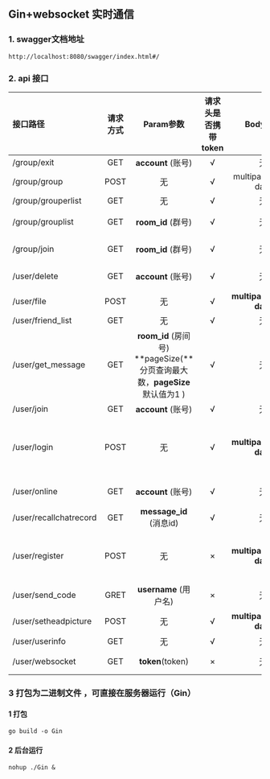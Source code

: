 ##  **Gin+websocket 实时通信**



### 1. swagger文档地址

```
http://localhost:8080/swagger/index.html#/
```



### 2. api 接口

| 接口路径               | 请求方式 |                          Param参数                           | 请求头是否携带token |        Body类型         |                           Body参数                           | 返回数据类型     | 接口说明       |
| :--------------------- | :------: | :----------------------------------------------------------: | :-----------------: | :---------------------: | :----------------------------------------------------------: | ---------------- | -------------- |
| /group/exit            |   GET    |                      **account** (账号)                      |          √          |           无            |                              无                              | application/json | 退出群聊       |
| /group/group           |   POST   |                              无                              |          √          |   multipart/form-data   |                             info                             | application/json | 创建群聊       |
| /group/grouperlist     |   GET    |                              无                              |          √          |           无            |                              无                              | application/json | 群列表         |
| /group/grouplist       |   GET    |                      **room_id** (群号)                      |          √          |           无            |                              无                              | application/json | 获取群成员列表 |
| /group/join            |   GET    |                      **room_id** (群号)                      |          √          |           无            |                              无                              | application/json | 加入群聊列表   |
| /user/delete           |   GET    |                      **account** (账号)                      |          √          |           无            |                              无                              | application/json | 删除好友列表   |
| /user/file             |   POST   |                              无                              |          √          | **multipart/form-data** |                     表单的name **file**                      | application/json | 上传文件       |
| /user/friend_list      |   GET    |                              无                              |          √          |           无            |                              无                              | application/json | 好友列表       |
| /user/get_message      |   GET    | **room_id** (房间号)  **pageSize(**分页查询最大数，**pageSize**默认值为1 ) |          √          |           无            |                              无                              | application/json | 聊天记录       |
| /user/join             |   GET    |                      **account** (账号)                      |          √          |           无            |                              无                              | application/json | 添加好友       |
| /user/login            |   POST   |                              无                              |          √          | **multipart/form-data** | **username** (用户名) **password(**密码)   **code**(验证码)  | application/json | 登录           |
| /user/online           |   GET    |                      **account** (账号)                      |          √          |           无            |                              无                              | application/json | 好友在线状态   |
| /user/recallchatrecord |   GET    |                   **message_id** (消息id)                    |          √          |           无            |                              无                              | application/json | 消息撤回       |
| /user/register         |   POST   |                              无                              |          ×          | **multipart/form-data** | **username**（用户名）   **password** (密码)       **email**(邮箱) | application/json | 注册           |
| /user/send_code        |   GRET   |                    **username** (用户名)                     |          ×          |           无            |                              无                              | application/json | 获取验证码     |
| /user/setheadpicture   |   POST   |                              无                              |          √          | **multipart/form-data** |                 表单的name为**HeadPicture**                  | application/json | 上传头像       |
| /user/userinfo         |   GET    |                              无                              |          √          |           无            |                              无                              | application/json | 个人信息       |
| /user/websocket        |   GET    |                       **token**(token)                       |          ×          |           无            |                              无                              | application/json | websocket连接  |



### 3 打包为二进制文件 ，可直接在服务器运行（Gin）

#### 1 打包

```
go build -o Gin
```

#### 2 后台运行

```
nohup ./Gin &
```

